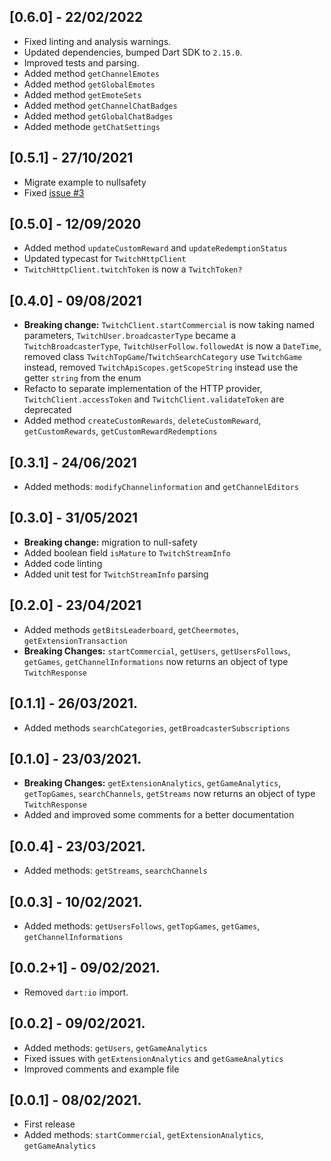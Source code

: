 ## [0.6.0] - 22/02/2022

* Fixed linting and analysis warnings.
* Updated dependencies, bumped Dart SDK to `2.15.0`.
* Improved tests and parsing.
* Added method `getChannelEmotes`
* Added method `getGlobalEmotes`
* Added method `getEmoteSets`
* Added method `getChannelChatBadges`
* Added method `getGlobalChatBadges`
* Added methode `getChatSettings`

## [0.5.1] - 27/10/2021

* Migrate example to nullsafety
* Fixed [issue #3](https://github.com/TesteurManiak/twitch_api_flutter/issues/3)

## [0.5.0] - 12/09/2020

* Added method `updateCustomReward` and `updateRedemptionStatus`
* Updated typecast for `TwitchHttpClient`
* `TwitchHttpClient.twitchToken` is now a `TwitchToken?`

## [0.4.0] - 09/08/2021

* **Breaking change:** `TwitchClient.startCommercial` is now taking named parameters,  `TwitchUser.broadcasterType` became a `TwitchBroadcasterType`,  `TwitchUserFollow.followedAt` is now a `DateTime`, removed class `TwitchTopGame`/`TwitchSearchCategory` use `TwitchGame` instead, removed `TwitchApiScopes.getScopeString` instead use the getter `string` from the enum
* Refacto to separate implementation of the HTTP provider,  `TwitchClient.accessToken` and `TwitchClient.validateToken` are deprecated
* Added method `createCustomRewards`,  `deleteCustomReward`,  `getCustomRewards`,  `getCustomRewardRedemptions`

## [0.3.1] - 24/06/2021

* Added methods: `modifyChannelinformation` and `getChannelEditors`

## [0.3.0] - 31/05/2021

* **Breaking change:** migration to null-safety
* Added boolean field `isMature` to `TwitchStreamInfo`
* Added code linting
* Added unit test for `TwitchStreamInfo` parsing

## [0.2.0] - 23/04/2021

* Added methods `getBitsLeaderboard`,  `getCheermotes`,  `getExtensionTransaction`
* **Breaking Changes:** `startCommercial`,  `getUsers`,  `getUsersFollows`,  `getGames`,  `getChannelInformations` now returns an object of type `TwitchResponse`

## [0.1.1] - 26/03/2021.

* Added methods `searchCategories`,  `getBroadcasterSubscriptions`

## [0.1.0] - 23/03/2021.

* **Breaking Changes:** `getExtensionAnalytics`,  `getGameAnalytics`,  `getTopGames`,  `searchChannels`,  `getStreams` now returns an object of type `TwitchResponse`
* Added and improved some comments for a better documentation

## [0.0.4] - 23/03/2021.

* Added methods: `getStreams`,  `searchChannels`

## [0.0.3] - 10/02/2021.

* Added methods: `getUsersFollows`,  `getTopGames`,  `getGames`,  `getChannelInformations`

## [0.0.2+1] - 09/02/2021.

* Removed `dart:io` import.

## [0.0.2] - 09/02/2021.

* Added methods: `getUsers`,  `getGameAnalytics`
* Fixed issues with `getExtensionAnalytics` and `getGameAnalytics`
* Improved comments and example file

## [0.0.1] - 08/02/2021.

* First release
* Added methods: `startCommercial`,  `getExtensionAnalytics`,  `getGameAnalytics`
